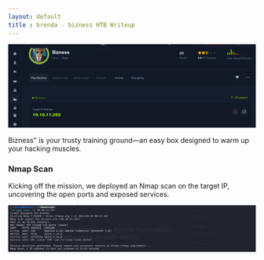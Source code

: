 ```yaml
---
layout: default
title : brenda - bizness HTB Writeup
---
```




![image](https://raw.githubusercontent.com/brenda87/brenda87.github.io/main/assets/images/bizness/Screenshot%20(68).png)

Bizness" is your trusty training ground—an easy box designed to warm up your hacking muscles. 

### Nmap Scan
Kicking off the mission, we deployed an Nmap scan on the target IP, uncovering the open ports and exposed services. 

![image](https://github.com/brenda87/brenda87.github.io/blob/main/assets/images/bizness/Screenshot%20(27).png)


